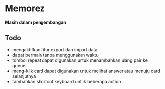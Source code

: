 # Memorez
**Masih dalam pengembangan**

## Todo

- mengaktifkan fitur export dan import data
- dapat bermain tanpa menggunakan waktu
- tombol repeat dapat digunakan untuk menambahkan ulang pair ke queue
- meng-klik card dapat digunakan untuk melihat answer atau menuju card selanjutnya
- tambahkan shortcut keyboard untuk beberapa action
